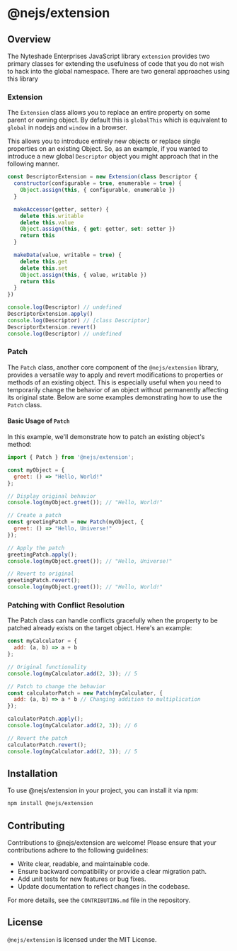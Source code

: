 # @nejs/extension

## Overview

The Nyteshade Enterprises JavaScript library `extension` provides two primary classes for extending the usefulness of code that you do not wish to hack into the global namespace. There are two general approaches using this library

### **Extension**

The `Extension` class allows you to replace an entire property on some parent or owning object. By default this is `globalThis` which is equivalent to `global` in nodejs and `window` in a browser.

This allows you to introduce entirely new objects or replace single properties on an existing Object. So, as an example, if you wanted to introduce a new global `Descriptor` object you might approach that in the following manner.

```js
const DescriptorExtension = new Extension(class Descriptor {
  constructor(configurable = true, enumerable = true) {
    Object.assign(this, { configurable, enumerable })
  }

  makeAccessor(getter, setter) {
    delete this.writable
    delete this.value
    Object.assign(this, { get: getter, set: setter })
    return this
  }

  makeData(value, writable = true) {
    delete this.get
    delete this.set
    Object.assign(this, { value, writable })
    return this
  }
})

console.log(Descriptor) // undefined
DescriptorExtension.apply()
console.log(Descriptor) // [class Descriptor]
DescriptorExtension.revert()
console.log(Descriptor) // undefined
```

### **Patch**

The `Patch` class, another core component of the `@nejs/extension` library, provides a versatile way to apply and revert modifications to properties or methods of an existing object. This is especially useful when you need to temporarily change the behavior of an object without permanently affecting its original state. Below are some examples demonstrating how to use the `Patch` class.

#### Basic Usage of `Patch`

In this example, we'll demonstrate how to patch an existing object's method:

```js
import { Patch } from '@nejs/extension';

const myObject = {
  greet: () => "Hello, World!"
};

// Display original behavior
console.log(myObject.greet()); // "Hello, World!"

// Create a patch
const greetingPatch = new Patch(myObject, {
  greet: () => "Hello, Universe!"
});

// Apply the patch
greetingPatch.apply();
console.log(myObject.greet()); // "Hello, Universe!"

// Revert to original
greetingPatch.revert();
console.log(myObject.greet()); // "Hello, World!"
```

### Patching with Conflict Resolution

The Patch class can handle conflicts gracefully when the property to be patched already exists on the target object. Here's an example:

```js
const myCalculator = {
  add: (a, b) => a + b
};

// Original functionality
console.log(myCalculator.add(2, 3)); // 5

// Patch to change the behavior
const calculatorPatch = new Patch(myCalculator, {
  add: (a, b) => a * b // Changing addition to multiplication
});

calculatorPatch.apply();
console.log(myCalculator.add(2, 3)); // 6

// Revert the patch
calculatorPatch.revert();
console.log(myCalculator.add(2, 3)); // 5
```

## Installation
To use @nejs/extension in your project, you can install it via npm:

```bash
npm install @nejs/extension
```

## Contributing

Contributions to @nejs/extension are welcome! Please ensure that your contributions adhere to the following guidelines:

* Write clear, readable, and maintainable code.
* Ensure backward compatibility or provide a clear migration path.
* Add unit tests for new features or bug fixes.
* Update documentation to reflect changes in the codebase.

For more details, see the `CONTRIBUTING.md` file in the repository.

## License

`@nejs/extension` is licensed under the MIT License.

